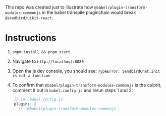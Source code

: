 This repo was created just to illustrate how `@babel/plugin-transform-modules-commonjs` in the babel transpile pluginchain would break `@sendbird/uikit-react`.

# Instructions 
1. `pnpm install && pnpm start`

2. Navigate to `http://localhost:8080`

3. Open the js dev console, you should see: `TypeError: SendbirdChat.init is not a function`

4. To confirm that `@babel/plugin-transform-modules-commonjs` is the culprit, comment it out in `babel.config.js` and rerun steps 1 and 2:

```javascript
    // in `babel.config.js`
    plugins: [
      // '@babel/plugin-transform-modules-commonjs',
```
